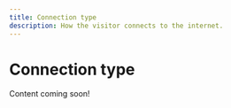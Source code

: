 ```yaml
---
title: Connection type
description: How the visitor connects to the internet.
---
```


# Connection type

Content coming soon!

<!-- Sent Justin Grover a Slack message to figure this one out, since the implementation connection type and the connection type dimension are not the same -->